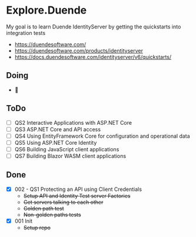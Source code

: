 # Explore.Duende

My goal is to learn Duende IdentityServer by getting the quickstarts into integration tests

- https://duendesoftware.com/
- https://duendesoftware.com/products/identityserver
- https://docs.duendesoftware.com/identityserver/v6/quickstarts/

## Doing

- 🙂

## ToDo

- [ ] QS2 Interactive Applications with ASP.NET Core
- [ ] QS3 ASP.NET Core and API access
- [ ] QS4 Using EntityFramework Core for configuration and operational data
- [ ] QS5 Using ASP.NET Core Identity
- [ ] QS6 Building JavaScript client applications
- [ ] QS7 Building Blazor WASM client applications

## Done

- [x] 002 - QS1 Protecting an API using Client Credentials
  - ~~Setup API and Identity Test server Factories~~
  - ~~Get servers talking to each other~~
  - ~~Golden path test~~
  - ~~Non-golden paths tests~~
- [x] 001 Init
  - ~~Setup repo~~
